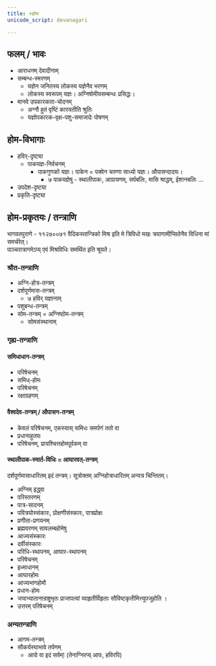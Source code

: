 ```yaml
---  
title: +होमः  
unicode_script: devanagari  

---  
```



## फलम् / भावः

- आराधनम् देवादीनाम्
- सम्बन्ध-स्मरणम्
  - यज्ञेन जनितस्य लोकस्य यज्ञेनैव भरणम्
  - लोकस्य स्वरूपम् यज्ञः। अग्निषोमीयसम्बन्धः प्रसिद्धः।
- मानवे उपकारकता-चोदनम्
  - अग्नौ हुतं वृष्टिं कारयतीति श्रुतिः
  - यज्ञोपकारक-वृक्ष-पशु-समाजादेः पोषणम्

## होम-विभागाः

- हविर्-दृष्ट्या
  - पाकयज्ञ-निर्वचनम्
    - पाकगुणको यज्ञः। पाकेन = पक्वेन चरुणा साध्यो यज्ञः। औपासन्दादयः।
      - ७ पाकयज्ञेषु - स्थालीपाकः, आग्रायणम्, सर्पबलिः, मासि श्राद्धम्, ईशानबलिः …
- उपदेश-दृष्ट्या
- प्रकृति-दृष्ट्या


## होम-प्रकृतयः / तन्त्राणि

भागवतपुराणे - ११२७००७१ वैदिकस्तान्त्रिको मिश्र इति मे त्रिविधो मखः त्रयाणामीप्सितेनैव विधिना मां समर्चरेत्।  
पाञ्चरात्रागमेऽप्य् एवं मिश्रविधिः समर्थित इति श्रूयते।


### श्रौत-तन्त्राणि
- अग्नि-होत्र-तन्त्रम्
- दर्शपूर्णमास-तन्त्रम्
  - ७ हविर् यज्ञानाम्
- पशुबन्ध-तन्त्रम्
- सोम-तन्त्रम् = अग्निष्ठोम-तन्त्रम्
  - सोमसंस्थानाम्

### गृह्य-तन्त्राणि

#### समिधाधान-तन्त्रम्
  - परिषेचनम्
  - समिध्-होमः
  - परिषेचनम्
  - रक्षाग्रहणम्

#### वैश्वदेव-तन्त्रम् / औपासन-तन्त्रम्

- केवलं परिषेचनम्, एकस्यास् समिधः समर्पणं ततो वा
- प्रधानाहुतयः
- परिषेचनम्, प्रायश्चित्तहोमपूर्वकम् वा

#### स्थालीपाक-स्मार्त-विधिः = आघारवत्-तन्त्रम्

दर्शपूर्णमासाधारितम् इदं तन्त्रम्। सूत्रोक्तम् अग्निहोत्राधारितम् अन्यत्र चिन्तितम्।

- अग्निम् इद्ध्वा
- परिस्तरणम्
- पात्र-सादनम्
- पवित्रयोस्संकारः, प्रोक्षणीसंस्कारः, पात्रप्रोक्षः
- प्रणीता-प्रणयनम्
- ब्रह्मवरणम् सावलम्बहोमेषु
- आज्यसंस्कारः
- दर्वीसंस्कारः
- परिधि-स्थापनम्, आघार-स्थापनम्
- परिषेचनम्
- इध्माधानम्
- आघारहोमः
- आज्यभागहोमौ
- प्रधान-होमः
- जयाभ्यातानान्राष्ट्रभृतः प्राजापत्यां व्याहृतीर्विहृताः सौविष्टकृतीमित्त्युपजुहोति ।
- उत्तरम् परिषेचनम्

### अन्यतन्त्राणि

- आगम-तन्त्रम्
- सौकर्यस्याभावे तर्पणम्
  - आपो वा इदं सर्वम्! (तेनाग्निरप्य् आपः, हविरपि)

